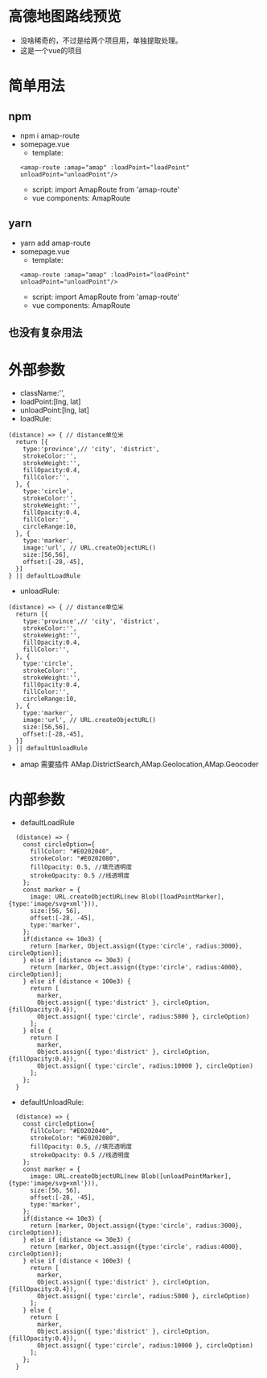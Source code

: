 # 高德地图路线预览 #
  * 没啥稀奇的，不过是给两个项目用，单独提取处理。
  * 这是一个vue的项目
  
# 简单用法 #

## npm ##
  * npm i amap-route
  * somepage.vue 
    * template: 
    ```
    <amap-route :amap="amap" :loadPoint="loadPoint" unloadPoint="unloadPoint"/>
    ```
    * script: import AmapRoute from 'amap-route'
    * vue components: AmapRoute

## yarn ##
  * yarn add amap-route
  * somepage.vue 
    * template: 
    ```
    <amap-route :amap="amap" :loadPoint="loadPoint" unloadPoint="unloadPoint"/>
    ```
    * script: import AmapRoute from 'amap-route'
    * vue components: AmapRoute

## 也没有复杂用法 ##

# 外部参数 #
  * className:'',
  * loadPoint:[lng, lat]
  * unloadPoint:[lng, lat]
  * loadRule:
  
  ```
  (distance) => { // distance单位米
    return [{
      type:'province',// 'city', 'district', 
      strokeColor:'',
      strokeWeight:'',
      fillOpacity:0.4,
      fillColor:'',
    }, {
      type:'circle',
      strokeColor:'',
      strokeWeight:'',
      fillOpacity:0.4,
      fillColor:'',
      circleRange:10,
    }, {
      type:'marker',
      image:'url', // URL.createObjectURL()
      size:[56,56],
      offset:[-28,-45],
    }]
  } || defaultLoadRule
  ```
  
  * unloadRule:
  
  ```
  (distance) => { // distance单位米
    return [{
      type:'province',// 'city', 'district', 
      strokeColor:'',
      strokeWeight:'',
      fillOpacity:0.4,
      fillColor:'',
    }, {
      type:'circle',
      strokeColor:'',
      strokeWeight:'',
      fillOpacity:0.4,
      fillColor:'',
      circleRange:10,
    }, {
      type:'marker',
      image:'url', // URL.createObjectURL()
      size:[56,56],
      offset:[-28,-45],
    }]
  } || defaultUnloadRule
  ```
  
  * amap 需要插件 AMap.DistrictSearch,AMap.Geolocation,AMap.Geocoder

# 内部参数 #
  * defaultLoadRule
  
  ```
    (distance) => {
      const circleOption={
        fillColor: "#E0202040",
        strokeColor: "#E0202080",
        fillOpacity: 0.5, //填充透明度
        strokeOpacity: 0.5 //线透明度
      };
      const marker = {
        image: URL.createObjectURL(new Blob([loadPointMarker], {type:'image/svg+xml'})),
        size:[56, 56],
        offset:[-28, -45],
        type:'marker',
      };
      if(distance <= 10e3) {
        return [marker, Object.assign({type:'circle', radius:3000}, circleOption)];
      } else if (distance <= 30e3) {
        return [marker, Object.assign({type:'circle', radius:4000}, circleOption)];
      } else if (distance < 100e3) {
        return [
          marker,
          Object.assign({ type:'district' }, circleOption, {fillOpacity:0.4}),
          Object.assign({ type:'circle', radius:5000 }, circleOption)
        ];
      } else {
        return [
          marker,
          Object.assign({ type:'district' }, circleOption, {fillOpacity:0.4}),
          Object.assign({ type:'circle', radius:10000 }, circleOption)
        ];
      };
    }
  ```
  
  * defaultUnloadRule:
  
  ```
    (distance) => {
      const circleOption={
        fillColor: "#E0202040",
        strokeColor: "#E0202080",
        fillOpacity: 0.5, //填充透明度
        strokeOpacity: 0.5 //线透明度
      };
      const marker = {
        image: URL.createObjectURL(new Blob([unloadPointMarker], {type:'image/svg+xml'})),
        size:[56, 56],
        offset:[-28, -45],
        type:'marker',
      };
      if(distance <= 10e3) {
        return [marker, Object.assign({type:'circle', radius:3000}, circleOption)];
      } else if (distance <= 30e3) {
        return [marker, Object.assign({type:'circle', radius:4000}, circleOption)];
      } else if (distance < 100e3) {
        return [
          marker,
          Object.assign({ type:'district' }, circleOption, {fillOpacity:0.4}),
          Object.assign({ type:'circle', radius:5000 }, circleOption)
        ];
      } else {
        return [
          marker,
          Object.assign({ type:'district' }, circleOption, {fillOpacity:0.4}),
          Object.assign({ type:'circle', radius:10000 }, circleOption)
        ];
      };
    }
  ```
  
